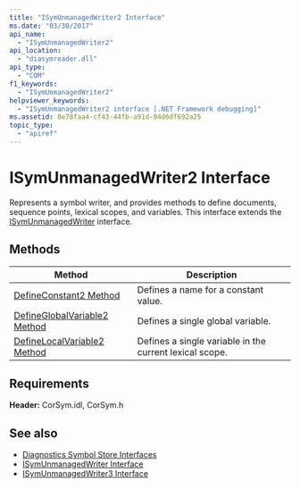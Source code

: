 ```yaml
---
title: "ISymUnmanagedWriter2 Interface"
ms.date: "03/30/2017"
api_name: 
  - "ISymUnmanagedWriter2"
api_location: 
  - "diasymreader.dll"
api_type: 
  - "COM"
f1_keywords: 
  - "ISymUnmanagedWriter2"
helpviewer_keywords: 
  - "ISymUnmanagedWriter2 interface [.NET Framework debugging]"
ms.assetid: 8e78faa4-cf43-44fb-a91d-94d6df692a25
topic_type: 
  - "apiref"
---
```

# ISymUnmanagedWriter2 Interface
Represents a symbol writer, and provides methods to define documents, sequence points, lexical scopes, and variables. This interface extends the [ISymUnmanagedWriter](isymunmanagedwriter-interface.md) interface.  
  
## Methods  
  
|Method|Description|  
|------------|-----------------|  
|[DefineConstant2 Method](isymunmanagedwriter2-defineconstant2-method.md)|Defines a name for a constant value.|  
|[DefineGlobalVariable2 Method](isymunmanagedwriter2-defineglobalvariable2-method.md)|Defines a single global variable.|  
|[DefineLocalVariable2 Method](isymunmanagedwriter2-definelocalvariable2-method.md)|Defines a single variable in the current lexical scope.|  
  
## Requirements  
 **Header:** CorSym.idl, CorSym.h  
  
## See also

- [Diagnostics Symbol Store Interfaces](diagnostics-symbol-store-interfaces.md)
- [ISymUnmanagedWriter Interface](isymunmanagedwriter-interface.md)
- [ISymUnmanagedWriter3 Interface](isymunmanagedwriter3-interface.md)
